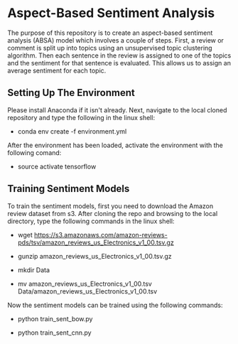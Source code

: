 # Aspect-Based Sentiment Analysis

The purpose of this repository is to create an aspect-based sentiment analysis (ABSA) model which involves a couple of steps. First, a review or comment is split up into topics using an unsupervised topic clustering algorithm. Then each sentence in the review is assigned to one of the topics and the sentiment for that sentence is evaluated. This allows us to assign an average sentiment for each topic.

## Setting Up The Environment

Please install Anaconda if it isn't already. Next, navigate to the local cloned repository and type the following in the linux shell:

* conda env create -f environment.yml

After the environment has been loaded, activate the environment with the following comand:

* source activate tensorflow

## Training Sentiment Models

To train the sentiment models, first you need to download the Amazon review dataset from s3. After cloning the repo and browsing to the local directory, type the following commands in the linux shell:

* wget https://s3.amazonaws.com/amazon-reviews-pds/tsv/amazon_reviews_us_Electronics_v1_00.tsv.gz

* gunzip amazon_reviews_us_Electronics_v1_00.tsv.gz

* mkdir Data

* mv amazon_reviews_us_Electronics_v1_00.tsv Data/amazon_reviews_us_Electronics_v1_00.tsv

Now the sentiment models can be trained using the following commands:

* python train_sent_bow.py

* python train_sent_cnn.py

